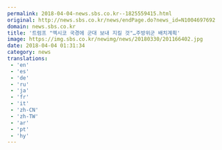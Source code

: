 ```yaml
---
permalink: 2018-04-04-news.sbs.co.kr--1825559415.html
original: http://news.sbs.co.kr/news/endPage.do?news_id=N1004697692
domain: news.sbs.co.kr
title: '트럼프 "멕시코 국경에 군대 보내 지킬 것"…주방위군 배치계획'
image: https://img.sbs.co.kr/newimg/news/20180330/201166402.jpg
date: 2018-04-04 01:31:34
category: news
translations: 
 - 'en'
 - 'es'
 - 'de'
 - 'ru'
 - 'ja'
 - 'fr'
 - 'it'
 - 'zh-CN'
 - 'zh-TW'
 - 'ar'
 - 'pt'
 - 'hy'
---
```


